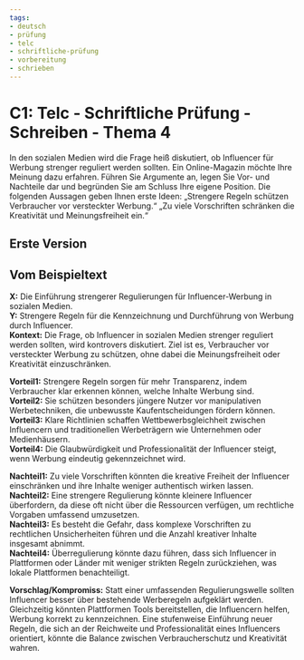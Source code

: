 ```yaml
---
tags:
- deutsch
- prüfung
- telc
- schriftliche-prüfung
- vorbereitung
- schrieben
---
```


# C1: Telc - Schriftliche Prüfung - Schreiben - Thema 4

In den sozialen Medien wird die Frage heiß diskutiert, ob Influencer für Werbung strenger reguliert werden sollten. Ein Online-Magazin möchte Ihre Meinung dazu erfahren.
Führen Sie Argumente an, legen Sie Vor- und Nachteile dar und begründen Sie am Schluss Ihre eigene Position. Die folgenden Aussagen geben Ihnen erste Ideen:
„Strengere Regeln schützen Verbraucher vor versteckter Werbung.“
„Zu viele Vorschriften schränken die Kreativität und Meinungsfreiheit ein.“

## Erste Version

## Vom Beispieltext

**X:** Die Einführung strengerer Regulierungen für Influencer-Werbung in sozialen Medien.  
**Y:** Strengere Regeln für die Kennzeichnung und Durchführung von Werbung durch Influencer.  
**Kontext:** Die Frage, ob Influencer in sozialen Medien strenger reguliert werden sollten, wird kontrovers diskutiert. Ziel ist es, Verbraucher vor versteckter Werbung zu schützen, ohne dabei die Meinungsfreiheit oder Kreativität einzuschränken.

**Vorteil1:** Strengere Regeln sorgen für mehr Transparenz, indem Verbraucher klar erkennen können, welche Inhalte Werbung sind.  
**Vorteil2:** Sie schützen besonders jüngere Nutzer vor manipulativen Werbetechniken, die unbewusste Kaufentscheidungen fördern können.  
**Vorteil3:** Klare Richtlinien schaffen Wettbewerbsgleichheit zwischen Influencern und traditionellen Werbeträgern wie Unternehmen oder Medienhäusern.  
**Vorteil4:** Die Glaubwürdigkeit und Professionalität der Influencer steigt, wenn Werbung eindeutig gekennzeichnet wird.

**Nachteil1:** Zu viele Vorschriften könnten die kreative Freiheit der Influencer einschränken und ihre Inhalte weniger authentisch wirken lassen.  
**Nachteil2:** Eine strengere Regulierung könnte kleinere Influencer überfordern, da diese oft nicht über die Ressourcen verfügen, um rechtliche Vorgaben umfassend umzusetzen.  
**Nachteil3:** Es besteht die Gefahr, dass komplexe Vorschriften zu rechtlichen Unsicherheiten führen und die Anzahl kreativer Inhalte insgesamt abnimmt.  
**Nachteil4:** Überregulierung könnte dazu führen, dass sich Influencer in Plattformen oder Länder mit weniger strikten Regeln zurückziehen, was lokale Plattformen benachteiligt.

**Vorschlag/Kompromiss:** Statt einer umfassenden Regulierungswelle sollten Influencer besser über bestehende Werberegeln aufgeklärt werden. Gleichzeitig könnten Plattformen Tools bereitstellen, die Influencern helfen, Werbung korrekt zu kennzeichnen. Eine stufenweise Einführung neuer Regeln, die sich an der Reichweite und Professionalität eines Influencers orientiert, könnte die Balance zwischen Verbraucherschutz und Kreativität wahren.

